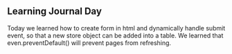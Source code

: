 ## Learning Journal Day 

Today we learned how to create form in html and dynamically handle submit event, so that a new store object can be added into a table.
We learned that even.preventDefault() will prevent pages from refreshing. 